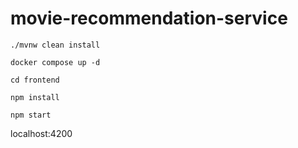 # movie-recommendation-service

    ./mvnw clean install

    docker compose up -d

    cd frontend
    
    npm install
    
    npm start

localhost:4200